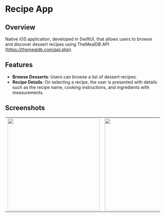 # Recipe App

## Overview
Native iOS application, developed in SwiftUI, that allows users to browse and discover dessert recipes using TheMealDB API (https://themealdb.com/api.php).

## Features

- **Browse Desserts**: Users can browse a list of dessert recipes.
- **Recipe Details**: On selecting a recipe, the user is presented with details such as the recipe name, cooking instructions, and ingredients with measurements.

## Screenshots

<table style="border-collapse: collapse;">
  <tr><td><img src="https://github.com/npegnatz/recipe-app/assets/46145522/2e028a82-6abc-4e84-88ec-555dcb929d53" height="300"></td>
    <td><img src="https://github.com/npegnatz/recipe-app/assets/46145522/9a7a6ede-a8a6-4e5b-b974-60ab94493e11" height="300"></td>
  </tr>
</table>
